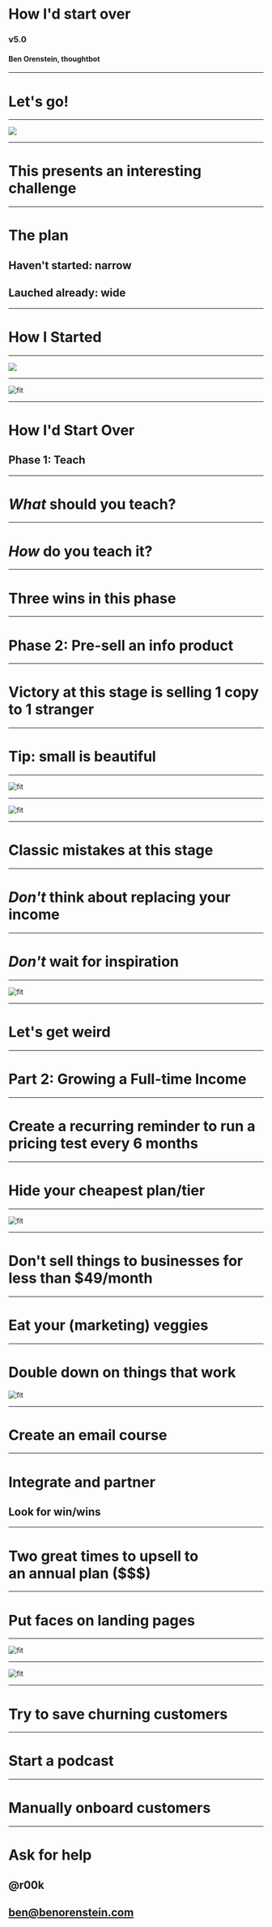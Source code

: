 # How I'd start over

### v5.0

#### Ben Orenstein, thoughtbot

---

# Let's go!

---

![](income.png)

---

# This presents an interesting challenge

---

# The plan

## Haven't started: narrow

## Lauched already: wide

---

# How I Started

---

![](railsconf-talk.jpg)

---

![fit](vim-for-rails-devs.png)

---

# How I'd Start Over

## Phase 1: Teach

---

# *What* should you teach?

---

# *How* do you teach it?

---

# Three wins in this phase

---

# Phase 2: Pre-sell an info product

---

# Victory at this stage is selling 1 copy to 1 stranger

---

# Tip: small is beautiful

---

![fit](airbnb-logo.png)

---

![fit](leanpub.png)

---

# Classic mistakes at this stage

---

# *Don't* think about replacing your income

---

# *Don't* wait for inspiration

---

![fit](war-of-art.jpg)

---

# Let's get weird

---

# Part 2: Growing a Full-time Income

---

# Create a recurring reminder to run a pricing test every 6 months

---

# Hide your cheapest plan/tier

---

![fit](new-trials.png)

---

# Don't sell things to businesses for less than $49/month

---

# Eat your (marketing) veggies

---

# Double down on things that work

![fit](blackjack.jpg)

---

# Create an email course

---

# Integrate and partner

## Look for win/wins

---

# Two great times to upsell to <br> an annual plan ($$$)

---

# Put faces on landing pages

---

![fit](faces.png)

---

![fit](face2.png)

---

# Try to save churning customers

---

# Start a podcast

---

# Manually onboard customers

---

# Ask for help

## @r00k

## ben@benorenstein.com
